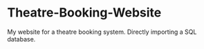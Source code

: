 # Theatre-Booking-Website
My website for a theatre booking system. Directly importing a SQL database.
